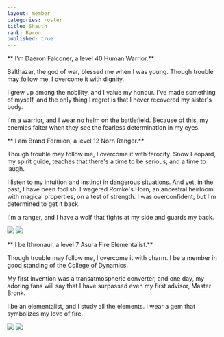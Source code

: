 ```yaml
---
layout: member
categories: roster
title: Shauth
rank: Baron
published: true
---
```


** I'm Daeron Falconer, a level 40 Human Warrior.**

Balthazar, the god of war, blessed me when I was young. Though trouble may follow me, I overcome it with dignity.

I grew up among the nobility, and I value my honour. I've made something of myself, and the only thing I regret is that I never recovered my sister's body.

I'm a warrior, and I wear no helm on the battlefield. Because of this, my enemies falter when they see the fearless determination in my eyes.

[](/http://dadler.weebly.com/uploads/1/0/0/5/10056519/847825_orig.jpg)[](/http://dadler.weebly.com/uploads/1/0/0/5/10056519/8262864_orig.jpg)

** I am Brand Formion, a level 12 Norn Ranger.**

Though trouble may follow me, I overcome it with ferocity. Snow Leopard, my spirit guide, teaches that there's a time to be serious, and a time to laugh.

I listen to my intuition and instinct in dangerous situations. And yet, in the past, I have been foolish. I wagered Romke's Horn, an ancestral heirloom with magical properties, on a test of strength. I was overconfident, but I'm determined to get it back.

I'm a ranger, and I have a wolf that fights at my side and guards my back.

![](/http://dadler.weebly.com/uploads/1/0/0/5/10056519/3603539_orig.jpg) ![](/http://dadler.weebly.com/uploads/1/0/0/5/10056519/7479895_orig.jpg)

** I be Ithronaur, a level 7 Asura Fire Elementalist.**

Though trouble may follow me, I overcome it with charm. I be a member in good standing of the College of Dynamics.

My first invention was a transatmospheric converter, and one day, my adoring fans will say that I have surpassed even my first advisor, Master Bronk.

I be an elementalist, and I study all the elements. I wear a gem that symbolizes my love of fire.

![](/http://dadler.weebly.com/uploads/1/0/0/5/10056519/3645710_orig.jpg) ![](/http://dadler.weebly.com/uploads/1/0/0/5/10056519/1894227_orig.jpg)
